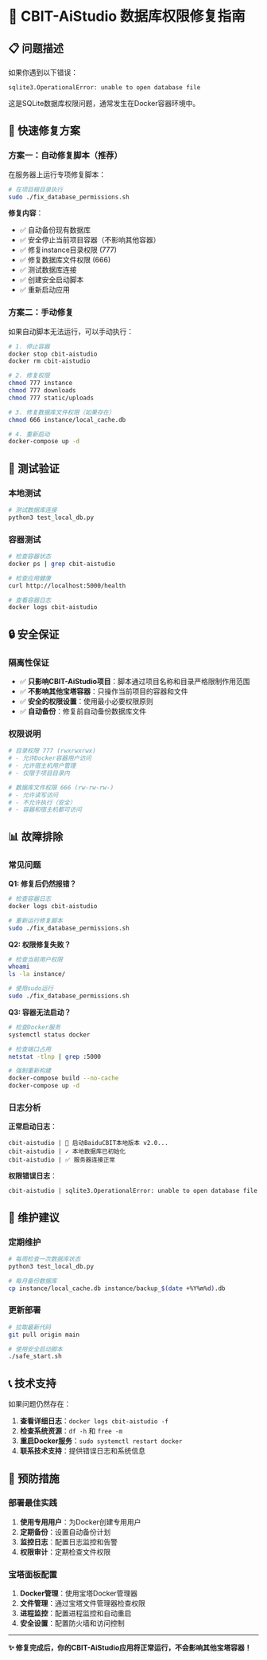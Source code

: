 # 🔧 CBIT-AiStudio 数据库权限修复指南

## 📋 问题描述

如果你遇到以下错误：
```
sqlite3.OperationalError: unable to open database file
```

这是SQLite数据库权限问题，通常发生在Docker容器环境中。

## 🚀 快速修复方案

### 方案一：自动修复脚本（推荐）

在服务器上运行专项修复脚本：

```bash
# 在项目根目录执行
sudo ./fix_database_permissions.sh
```

**修复内容**：
- ✅ 自动备份现有数据库
- ✅ 安全停止当前项目容器（不影响其他容器）
- ✅ 修复instance目录权限 (777)
- ✅ 修复数据库文件权限 (666)
- ✅ 测试数据库连接
- ✅ 创建安全启动脚本
- ✅ 重新启动应用

### 方案二：手动修复

如果自动脚本无法运行，可以手动执行：

```bash
# 1. 停止容器
docker stop cbit-aistudio
docker rm cbit-aistudio

# 2. 修复权限
chmod 777 instance
chmod 777 downloads
chmod 777 static/uploads

# 3. 修复数据库文件权限（如果存在）
chmod 666 instance/local_cache.db

# 4. 重新启动
docker-compose up -d
```

## 🧪 测试验证

### 本地测试
```bash
# 测试数据库连接
python3 test_local_db.py
```

### 容器测试
```bash
# 检查容器状态
docker ps | grep cbit-aistudio

# 检查应用健康
curl http://localhost:5000/health

# 查看容器日志
docker logs cbit-aistudio
```

## 🔒 安全保证

### 隔离性保证
- ✅ **只影响CBIT-AiStudio项目**：脚本通过项目名称和目录严格限制作用范围
- ✅ **不影响其他宝塔容器**：只操作当前项目的容器和文件
- ✅ **安全的权限设置**：使用最小必要权限原则
- ✅ **自动备份**：修复前自动备份数据库文件

### 权限说明
```bash
# 目录权限 777 (rwxrwxrwx)
# - 允许Docker容器用户访问
# - 允许宿主机用户管理
# - 仅限于项目目录内

# 数据库文件权限 666 (rw-rw-rw-)
# - 允许读写访问
# - 不允许执行（安全）
# - 容器和宿主机都可访问
```

## 📊 故障排除

### 常见问题

**Q1: 修复后仍然报错？**
```bash
# 检查容器日志
docker logs cbit-aistudio

# 重新运行修复脚本
sudo ./fix_database_permissions.sh
```

**Q2: 权限修复失败？**
```bash
# 检查当前用户权限
whoami
ls -la instance/

# 使用sudo运行
sudo ./fix_database_permissions.sh
```

**Q3: 容器无法启动？**
```bash
# 检查Docker服务
systemctl status docker

# 检查端口占用
netstat -tlnp | grep :5000

# 强制重新构建
docker-compose build --no-cache
docker-compose up -d
```

### 日志分析

**正常启动日志**：
```
cbit-aistudio | 🚀 启动BaiduCBIT本地版本 v2.0...
cbit-aistudio | ✓ 本地数据库已初始化
cbit-aistudio | ✅ 服务器连接正常
```

**权限错误日志**：
```
cbit-aistudio | sqlite3.OperationalError: unable to open database file
```

## 🔄 维护建议

### 定期维护
```bash
# 每周检查一次数据库状态
python3 test_local_db.py

# 每月备份数据库
cp instance/local_cache.db instance/backup_$(date +%Y%m%d).db
```

### 更新部署
```bash
# 拉取最新代码
git pull origin main

# 使用安全启动脚本
./safe_start.sh
```

## 📞 技术支持

如果问题仍然存在：

1. **查看详细日志**：`docker logs cbit-aistudio -f`
2. **检查系统资源**：`df -h` 和 `free -m`
3. **重启Docker服务**：`sudo systemctl restart docker`
4. **联系技术支持**：提供错误日志和系统信息

## 🎯 预防措施

### 部署最佳实践
1. **使用专用用户**：为Docker创建专用用户
2. **定期备份**：设置自动备份计划
3. **监控日志**：配置日志监控和告警
4. **权限审计**：定期检查文件权限

### 宝塔面板配置
1. **Docker管理**：使用宝塔Docker管理器
2. **文件管理**：通过宝塔文件管理器检查权限
3. **进程监控**：配置进程监控和自动重启
4. **安全设置**：配置防火墙和访问控制

---

**✨ 修复完成后，你的CBIT-AiStudio应用将正常运行，不会影响其他宝塔容器！**
